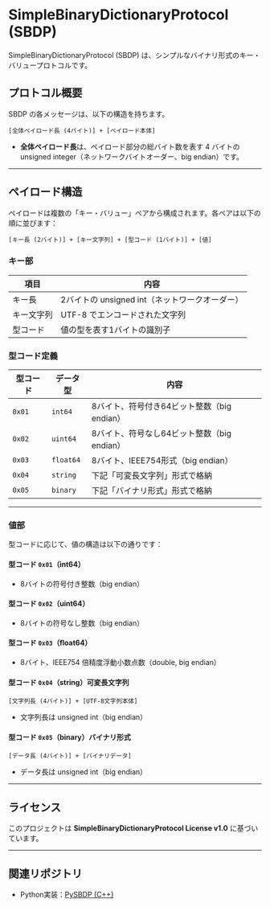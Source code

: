 # SimpleBinaryDictionaryProtocol (SBDP)

SimpleBinaryDictionaryProtocol (SBDP) は、シンプルなバイナリ形式のキー・バリュープロトコルです。

## プロトコル概要

SBDP の各メッセージは、以下の構造を持ちます。

```
[全体ペイロード長 (4バイト)] + [ペイロード本体]
```

- **全体ペイロード長**は、ペイロード部分の総バイト数を表す 4 バイトの unsigned integer（ネットワークバイトオーダー、big endian）です。

---

## ペイロード構造

ペイロードは複数の「キー・バリュー」ペアから構成されます。各ペアは以下の順に並びます：

```
[キー長 (2バイト)] + [キー文字列] + [型コード (1バイト)] + [値]
```

### キー部

| 項目        | 内容                            |
|-------------|---------------------------------|
| キー長      | 2バイトの unsigned int（ネットワークオーダー） |
| キー文字列  | UTF-8 でエンコードされた文字列               |
| 型コード    | 値の型を表す1バイトの識別子                |

### 型コード定義

| 型コード | データ型              | 内容                                      |
|----------|-----------------------|-------------------------------------------|
| `0x01`   | `int64`              | 8バイト、符号付き64ビット整数（big endian） |
| `0x02`   | `uint64`             | 8バイト、符号なし64ビット整数（big endian） |
| `0x03`   | `float64`            | 8バイト、IEEE754形式（big endian）         |
| `0x04`   | `string`             | 下記「可変長文字列」形式で格納               |
| `0x05`   | `binary`             | 下記「バイナリ形式」形式で格納               |

---

### 値部

型コードに応じて、値の構造は以下の通りです：

#### 型コード `0x01`（int64）
- 8バイトの符号付き整数（big endian）

#### 型コード `0x02`（uint64）
- 8バイトの符号なし整数（big endian）

#### 型コード `0x03`（float64）
- 8バイト、IEEE754 倍精度浮動小数点数（double, big endian）

#### 型コード `0x04`（string）可変長文字列
```
[文字列長 (4バイト)] + [UTF-8文字列本体]
```
- 文字列長は unsigned int（big endian）

#### 型コード `0x05`（binary）バイナリ形式
```
[データ長 (4バイト)] + [バイナリデータ]
```
- データ長は unsigned int（big endian）

---

## ライセンス

このプロジェクトは **SimpleBinaryDictionaryProtocol License v1.0** に基づいています。  

---

## 関連リポジトリ

- Python実装：[PySBDP (C++)](https://github.com/3103lab/PySBDP)
